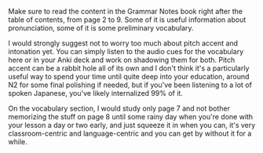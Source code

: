 Make sure to read the content in the Grammar Notes book right after the table of contents, from page 2 to 9. Some of it is useful information about pronunciation, some of it is some preliminary vocabulary.

I would strongly suggest not to worry too much about pitch accent and intonation yet. You can simply listen to the audio cues for the vocabulary here or in your Anki deck and work on shadowing them for both. Pitch accent can be a rabbit hole all of its own and I don't think it's a particularly useful way to spend your time until quite deep into your education, around N2 for some final polishing if needed, but if you've been listening to a lot of spoken Japanese, you've likely internalized 99% of it.

On the vocabulary section, I would study only page 7 and not bother memorizing the stuff on page 8 until some rainy day when you're done with your lesson a day or two early, and just squeeze it in when you can, it's very classroom-centric and language-centric and you can get by without it for a while.